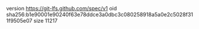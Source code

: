 version https://git-lfs.github.com/spec/v1
oid sha256:b1e90001e90240f63e78ddce3a0dbc3c080258918a5a0e2c5028f311f9505e07
size 11217
